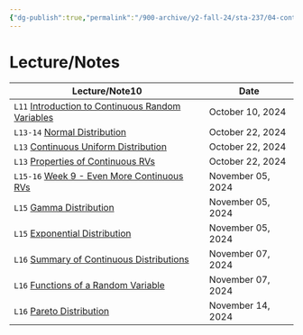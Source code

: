 ```yaml
---
{"dg-publish":true,"permalink":"/900-archive/y2-fall-24/sta-237/04-continuous-random-variables/4-continuous-random-variables/","tags":["#module","#university","stats"],"created":"2024-10-28T19:39:37.589-04:00","updated":"2024-11-24T17:13:52.968-05:00"}
---
```



# Lecture/Notes

<div><table class="dataview table-view-table"><thead class="table-view-thead"><tr class="table-view-tr-header"><th class="table-view-th"><span>Lecture/Note</span><span class="dataview small-text">10</span></th><th class="table-view-th"><span>Date</span></th></tr></thead><tbody class="table-view-tbody"><tr><td><span> <code>L11</code> <a data-tooltip-position="top" aria-label="900 Archive/Y2 Fall 24/STA237/04 Continuous Random Variables/Introduction to Continuous Random Variables.md" data-href="900 Archive/Y2 Fall 24/STA237/04 Continuous Random Variables/Introduction to Continuous Random Variables.md" href="900 Archive/Y2 Fall 24/STA237/04 Continuous Random Variables/Introduction to Continuous Random Variables.md" class="internal-link" target="_blank" rel="noopener nofollow">Introduction to Continuous Random Variables</a></span></td><td>October 10, 2024</td></tr><tr><td><span> <code>L13-14</code> <a data-tooltip-position="top" aria-label="900 Archive/Y2 Fall 24/STA237/04 Continuous Random Variables/Normal Distribution.md" data-href="900 Archive/Y2 Fall 24/STA237/04 Continuous Random Variables/Normal Distribution.md" href="900 Archive/Y2 Fall 24/STA237/04 Continuous Random Variables/Normal Distribution.md" class="internal-link" target="_blank" rel="noopener nofollow">Normal Distribution</a></span></td><td>October 22, 2024</td></tr><tr><td><span> <code>L13</code> <a data-tooltip-position="top" aria-label="900 Archive/Y2 Fall 24/STA237/04 Continuous Random Variables/Continuous Uniform Distribution.md" data-href="900 Archive/Y2 Fall 24/STA237/04 Continuous Random Variables/Continuous Uniform Distribution.md" href="900 Archive/Y2 Fall 24/STA237/04 Continuous Random Variables/Continuous Uniform Distribution.md" class="internal-link" target="_blank" rel="noopener nofollow">Continuous Uniform Distribution</a></span></td><td>October 22, 2024</td></tr><tr><td><span> <code>L13</code> <a data-tooltip-position="top" aria-label="900 Archive/Y2 Fall 24/STA237/04 Continuous Random Variables/Properties of Continuous RVs.md" data-href="900 Archive/Y2 Fall 24/STA237/04 Continuous Random Variables/Properties of Continuous RVs.md" href="900 Archive/Y2 Fall 24/STA237/04 Continuous Random Variables/Properties of Continuous RVs.md" class="internal-link" target="_blank" rel="noopener nofollow">Properties of Continuous RVs</a></span></td><td>October 22, 2024</td></tr><tr><td><span> <code>L15-16</code> <a data-tooltip-position="top" aria-label="900 Archive/Y2 Fall 24/STA237/04 Continuous Random Variables/Week 9 - Even More Continuous RVs.md" data-href="900 Archive/Y2 Fall 24/STA237/04 Continuous Random Variables/Week 9 - Even More Continuous RVs.md" href="900 Archive/Y2 Fall 24/STA237/04 Continuous Random Variables/Week 9 - Even More Continuous RVs.md" class="internal-link" target="_blank" rel="noopener nofollow">Week 9 - Even More Continuous RVs</a></span></td><td>November 05, 2024</td></tr><tr><td><span> <code>L15</code> <a data-tooltip-position="top" aria-label="900 Archive/Y2 Fall 24/STA237/04 Continuous Random Variables/Gamma Distribution.md" data-href="900 Archive/Y2 Fall 24/STA237/04 Continuous Random Variables/Gamma Distribution.md" href="900 Archive/Y2 Fall 24/STA237/04 Continuous Random Variables/Gamma Distribution.md" class="internal-link" target="_blank" rel="noopener nofollow">Gamma Distribution</a></span></td><td>November 05, 2024</td></tr><tr><td><span> <code>L15</code> <a data-tooltip-position="top" aria-label="900 Archive/Y2 Fall 24/STA237/04 Continuous Random Variables/Exponential Distribution.md" data-href="900 Archive/Y2 Fall 24/STA237/04 Continuous Random Variables/Exponential Distribution.md" href="900 Archive/Y2 Fall 24/STA237/04 Continuous Random Variables/Exponential Distribution.md" class="internal-link" target="_blank" rel="noopener nofollow">Exponential Distribution</a></span></td><td>November 05, 2024</td></tr><tr><td><span> <code>L16</code> <a data-tooltip-position="top" aria-label="900 Archive/Y2 Fall 24/STA237/04 Continuous Random Variables/Summary of Continuous Distributions.md" data-href="900 Archive/Y2 Fall 24/STA237/04 Continuous Random Variables/Summary of Continuous Distributions.md" href="900 Archive/Y2 Fall 24/STA237/04 Continuous Random Variables/Summary of Continuous Distributions.md" class="internal-link" target="_blank" rel="noopener nofollow">Summary of Continuous Distributions</a></span></td><td>November 07, 2024</td></tr><tr><td><span> <code>L16</code> <a data-tooltip-position="top" aria-label="900 Archive/Y2 Fall 24/STA237/04 Continuous Random Variables/Functions of a Random Variable.md" data-href="900 Archive/Y2 Fall 24/STA237/04 Continuous Random Variables/Functions of a Random Variable.md" href="900 Archive/Y2 Fall 24/STA237/04 Continuous Random Variables/Functions of a Random Variable.md" class="internal-link" target="_blank" rel="noopener nofollow">Functions of a Random Variable</a></span></td><td>November 07, 2024</td></tr><tr><td><span> <code>L16</code> <a data-tooltip-position="top" aria-label="900 Archive/Y2 Fall 24/STA237/04 Continuous Random Variables/Pareto Distribution.md" data-href="900 Archive/Y2 Fall 24/STA237/04 Continuous Random Variables/Pareto Distribution.md" href="900 Archive/Y2 Fall 24/STA237/04 Continuous Random Variables/Pareto Distribution.md" class="internal-link" target="_blank" rel="noopener nofollow">Pareto Distribution</a></span></td><td>November 14, 2024</td></tr></tbody></table></div>
